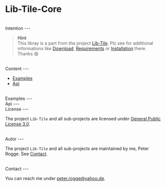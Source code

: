 Lib-Tile-Core
===



<br />
Intention
---

> __Hint__  
> This libray is a part from the project [Lib-Tile]. Plz see for additional 
> informations like [Download], [Requirements] or [Installation] there. Thanks :smile:



<br />
Content
---

* [Examples](#Examples)
* [Api](#Api)



<br />
Examples<a name="Examples" />
---



<br />
Api<a name="Api" />
---


<br />
License<a name="License" />
---

The project `Lib-Tile` and all sub-projects are licensed under [General Public License 3.0].



<br />
Autor<a name="Autor" />
---

The project `Lib-Tile` and all sub-projects are maintained by me, Peter Rogge. 
See [Contact](#Contact).



<br />
Contact<a name="Contact" />
---

You can reach me under <peter.rogge@yahoo.de>.



[//]: # (Images)



[//]: # (Links)
[Download]:https://github.com/Naoghuman/lib-tile/blob/master/README.md#Download
[General Public License 3.0]:http://www.gnu.org/licenses/gpl-3.0.en.html
[Installation]:https://github.com/Naoghuman/lib-tile/blob/master/README.md#Installation
[Lib-Tile]:https://github.com/Naoghuman/lib-tile
[Requirements]:https://github.com/Naoghuman/lib-tile/blob/master/README.md#Requirements
